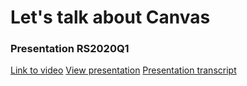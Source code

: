# Let's talk about Canvas

### Presentation RS2020Q1

[Link to video](https://www.youtube.com/)
[View presentation](www.youtube.com)
[Presentation transcript](www.youtube.com)
